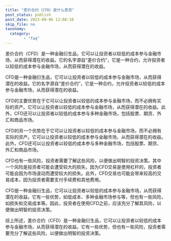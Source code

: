 ```yaml
---
title: "差价合约（CFD）是什么意思"
post_status: publish
post_date: 2023-08-06 12:08:10
skip_file: no
taxonomy:
  category:
        - "faq"
---
```


差价合约（CFD）是一种金融衍生品，它可以让投资者以较低的成本参与金融市场，从而获得潜在的收益。它的名字源自“差价合约”，它是一种合约，允许投资者以较低的成本参与金融市场，从而获得潜在的收益。

CFD是一种金融衍生品，它可以让投资者以较低的成本参与金融市场，从而获得潜在的收益。它的名字源自“差价合约”，它是一种合约，允许投资者以较低的成本参与金融市场，从而获得潜在的收益。

CFD的主要优势在于它可以让投资者以较低的成本参与金融市场，而不必拥有实际的资产。它可以让投资者以较低的成本参与金融市场，从而获得潜在的收益。此外，CFD还可以让投资者以较低的成本参与多种金融市场，包括股票、期货、外汇和商品市场。

CFD的另一个优势在于它可以让投资者以较低的成本参与金融市场，而不必拥有实际的资产。它可以让投资者以较低的成本参与金融市场，从而获得潜在的收益。此外，CFD还可以让投资者以较低的成本参与多种金融市场，包括股票、期货、外汇和商品市场。

CFD也有一些风险，投资者需要了解这些风险，以便做出明智的投资决策。其中一个风险是投资者可能会遭受较大的损失，因为CFD交易是使用杠杆的，投资者可能会因为市场波动而遭受较大的损失。此外，CFD交易也可能会带来较高的交易成本，因为投资者需要支付手续费和其他费用。

CFD是一种金融衍生品，它可以让投资者以较低的成本参与金融市场，从而获得潜在的收益。它有一些优势，如低成本、多种金融市场参与等，但也有一些风险，如损失和交易成本等。因此，投资者在使用CFD之前，应该充分了解其风险，以便做出明智的投资决策。

综上所述，差价合约（CFD）是一种金融衍生品，它可以让投资者以较低的成本参与金融市场，从而获得潜在的收益。它有一些优势，但也有一些风险，投资者需要充分了解这些风险，以便做出明智的投资决策。
